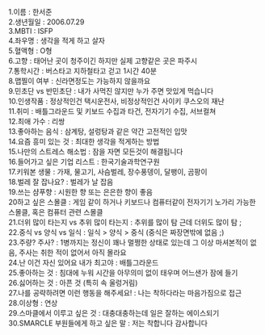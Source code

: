 1.이름 : 한서준   
2.생년월일 : 2006.07.29   
3.MBTI : ISFP   
4.좌우명 : 생각을 적게 하고 살자   
5.혈액형 : O형   
6.고향 : 태어난 곳이 청주이긴 하지만 실제 고향같은 곳은 파주시   
7.통학시간 : 버스타고 지하철타고 걷고 1시간 40분   
8.맵찔이 여부 : 신라면정도는 가능하지 않을까요   
9.민초단 vs 반민초단 : 내가 사먹진 않지만 누가 주면 맛있게 먹습니다   
10.인생작품 : 정상적인건 택시운전사, 비정상적인건 사이키 쿠스오의 재난   
11.취미 : 배틀그라운드 및 키보드 수집과 타건, 전자기기 수집, 서브컬쳐   
12.최애 가수 : 리쌍   
13.좋아하는 음식 : 삼계탕, 설렁탕과 같은 약간 고전적인 입맛   
14.요즘 흥미 있는 것 : 최대한 생각을 적게하는 방법   
15.나만의 스트레스 해소법 : 잠을 자면 모든것이 해결됩니다   
16.들어가고 싶은 기업 리스트 : 한국기술과학연구원   
17.키워본 생물 : 가재, 물고기, 사슴벌레, 장수풍뎅이, 달팽이, 곰팡이   
18.벌레 잘 잡나요? : 벌레가 날 잡음   
19.쓰는 샴푸향 : 시원한 향 또는 은은한 향이 좋음   
20하고 싶은 스몰클 : 게임 같이 하거나 키보드나 컴퓨터같이 전자기기 노가리 가능한 스몰클, 혹은 컴퓨터 관련 스몰클   
21.더위 많이 타는지 vs 추위 많이 타는지 : 추위를 많이 탐 근데 더위도 많이 탐 ;   
22.중식 vs 양식 vs 일식 : 일식 > 양식 > 중식 (중식은 짜장면밖에 없음 ;)   
23.주량? 주사? : 1병까지는 정신이 꽤나 멀쩡한 상태로 있는데 그 이상 마셔본적이 없음, 주사는 취한 적이 없어서 아직 몰라요    
24.난 이건 자신 있어요 내가 최고야 : 배틀그라운드   
25.좋아하는 것 : 침대에 누워 시간을 아무의미 없이 태우며 어느샌가 잠에 들기   
26.싫어하는 것 : 아픈 것 (특히 속 울렁거림)   
27.나를 공략하려면 이런 행동을 해주세요! : 나는 착하다라는 마음가짐으로 접근   
28.이상형 : 연상   
29.스마클에서 이루고 싶은 것 : 대충대충하는데 일은 잘하는 에이스되기   
30.SMARCLE 부원들에게 하고 싶은 말 : 저는 착합니다 감사합니다
